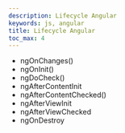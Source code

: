 ```yaml
---
description: Lifecycle Angular
keywords: js, angular
title: Lifecycle Angular
toc_max: 4
---
```


* ngOnChanges()
* ngOnInit()
* ngDoCheck()
* ngAfterContentInit
* ngAfterContentChecked()
* ngAfterViewInit
* ngAfterViewChecked
* ngOnDestroy
